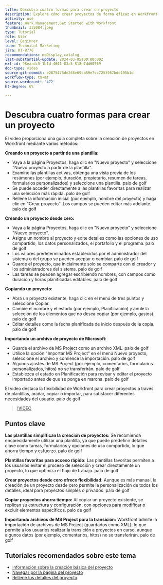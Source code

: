 ```yaml
---
title: Descubra cuatro formas para crear un proyecto
description: Explore cómo crear proyectos de forma eficaz en Workfront mediante plantillas, empezando desde cero, copiando proyectos existentes o importando archivos de proyectos de Microsoft, adaptados a las diversas necesidades del usuario.
activity: use
feature: Work Management,Get Started with Workfront
thumbnail: 335084.jpeg
type: Tutorial
role: User
level: Beginner
team: Technical Marketing
jira: KT-8770
recommendations: noDisplay,catalog
last-substantial-update: 2024-03-05T00:00:00Z
exl-id: 98eaadc5-1b1d-4641-83a5-818e7dd60769
doc-type: video
source-git-commit: e2875475de268e69ca59e7cc7253987bdd195b1d
workflow-type: tm+mt
source-wordcount: '472'
ht-degree: 6%

---
```


# Descubra cuatro formas para crear un proyecto

El vídeo proporciona una guía completa sobre la creación de proyectos en Workfront mediante varios métodos:

**Creando un proyecto a partir de una plantilla:**

* Vaya a la página Proyectos, haga clic en &quot;Nuevo proyecto&quot; y seleccione &quot;Nuevo proyecto a partir de la plantilla&quot;.
* Examine las plantillas activas, obtenga una vista previa de los resúmenes (por ejemplo, duración, propietario, resumen de tareas, formularios personalizados) y seleccione una plantilla. palo de golf
* Se puede acceder directamente a las plantillas favoritas para realizar una selección más rápida. palo de golf
* Rellene la información inicial (por ejemplo, nombre del proyecto) y haga clic en &quot;Crear proyecto&quot;. Los campos se pueden editar más adelante. palo de golf

**Creando un proyecto desde cero:**

* Vaya a la página Proyectos, haga clic en &quot;Nuevo proyecto&quot; y seleccione &quot;Nuevo proyecto&quot;.
* Asigne un nombre al proyecto y edite detalles como las opciones de uso compartido, los datos personalizados, el portafolio y el programa. palo de golf
* Los valores predeterminados establecidos por el administrador del sistema o del grupo se pueden aceptar o cambiar. palo de golf
* Guarde el proyecto, que inicialmente solo se comparte con el creador y los administradores del sistema. palo de golf
* Las tareas se pueden agregar escribiendo nombres, con campos como duración y horas planificadas editables. palo de golf

**Copiando un proyecto:**

* Abra un proyecto existente, haga clic en el menú de tres puntos y seleccione Copiar.
* Cambie el nombre y el estado (por ejemplo, Planificación) y anule la selección de los elementos que no desea copiar (por ejemplo, gastos). palo de golf
* Editar detalles como la fecha planificada de inicio después de la copia. palo de golf

**Importando un archivo de proyecto de Microsoft:**

* Guarde el archivo de MS Project como un archivo XML. palo de golf
* Utilice la opción &quot;Importar MS Project&quot; en el menú Nuevo proyecto, seleccione el archivo y comience la importación. palo de golf
* Algunos ajustes de MS Project (por ejemplo, comentarios, formularios personalizados, hitos) no se transferirán. palo de golf
* Establezca el estado en Planificación para revisar y editar el proyecto importado antes de que se ponga en marcha. palo de golf


El vídeo destaca la flexibilidad de Workfront para crear proyectos a través de plantillas, arañar, copiar o importar, para satisfacer diferentes necesidades del usuario. palo de golf

>[!VIDEO](https://video.tv.adobe.com/v/335084/?quality=12&learn=on&enablevpops)

## Puntos clave


**Las plantillas simplifican la creación de proyectos:**
Se recomienda encarecidamente utilizar una plantilla, ya que puede predefinir detalles clave como tareas, formularios y opciones de uso compartido, lo que ahorra tiempo y esfuerzo. palo de golf

**Plantillas favoritas para acceso rápido:**
Las plantillas favoritas permiten a los usuarios evitar el proceso de selección y crear directamente un proyecto, lo que optimiza el flujo de trabajo. palo de golf

**Crear proyectos desde cero ofrece flexibilidad:**
Aunque es más manual, la creación de un proyecto desde cero permite la personalización de todos los detalles, ideal para proyectos simples o privados. palo de golf

**Copiar proyectos ahorra tiempo:**
Al copiar un proyecto existente, se replican su estructura y configuración, con opciones para modificar o excluir elementos específicos. palo de golf

**Importando archivos de MS Project para la transición:**
Workfront admite la importación de archivos de MS Project (guardados como XML), lo que permite a los usuarios realizar la transición a proyectos en curso, aunque algunos datos (por ejemplo, comentarios, hitos) no se transferirán. palo de golf



## Tutoriales recomendados sobre este tema

* [Información sobre la creación básica del proyecto](/help/manage-work/projects/understand-basic-project-creation.md)
* [Navegar por la página del proyecto](/help/manage-work/projects/navigate-the-project-page.md)
* [Rellene los detalles del proyecto](/help/manage-work/projects/fill-in-the-project-details.md)

